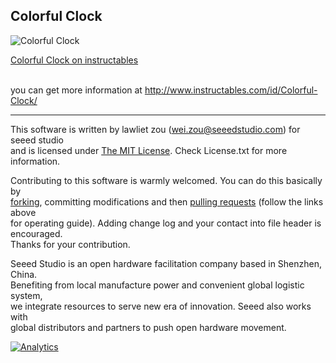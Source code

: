 ## Colorful Clock 

![Colorful Clock](http://www.instructables.com/files/orig/FVO/CNFT/I1C1FKNL/FVOCNFTI1C1FKNL.gif)

[Colorful Clock on instructables](http://www.instructables.com/id/Colorful-Clock/)

<br>you can get more information at http://www.instructables.com/id/Colorful-Clock/

----
This software is written by lawliet zou ([wei.zou@seeedstudio.com](wei.zou@seeedstudio.com)) for seeed studio<br>
and is licensed under [The MIT License](http://opensource.org/licenses/mit-license.php). Check License.txt for more information.<br>

Contributing to this software is warmly welcomed. You can do this basically by<br>
[forking](https://help.github.com/articles/fork-a-repo), committing modifications and then [pulling requests](https://help.github.com/articles/using-pull-requests) (follow the links above<br>
for operating guide). Adding change log and your contact into file header is encouraged.<br>
Thanks for your contribution.

Seeed Studio is an open hardware facilitation company based in Shenzhen, China. <br>
Benefiting from local manufacture power and convenient global logistic system, <br>
we integrate resources to serve new era of innovation. Seeed also works with <br>
global distributors and partners to push open hardware movement.<br>



[![Analytics](https://ga-beacon.appspot.com/UA-46589105-3/SGL)](https://github.com/igrigorik/ga-beacon)

